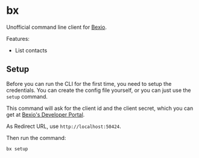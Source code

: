 # bx

Unofficial command line client for [Bexio](https://bexio.com).

Features:

- List contacts

## Setup

Before you can run the CLI for the first time, you need to setup the credentials. You can create the
config file yourself, or you can just use the `setup` command.

This command will ask for the client id and the client secret, which you can get at
[Bexio's Developer Portal](https://developer.bexio.com).

As Redirect URL, use `http://localhost:50424`.

Then run the command:

```sh
bx setup
```
